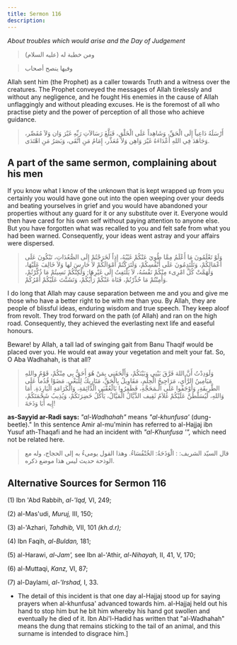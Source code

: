 ```yaml
---
title: Sermon 116
description: 
---
```


*About troubles which would arise and the Day of Judgement*

> ومن خطبة له (عليه السلام)

> وفيها ينصح أصحاب

Allah sent him (the Prophet) as a caller towards Truth and a witness
over the creatures. The Prophet conveyed the messages of Allah
tirelessly and without any negligence, and he fought His enemies in the
cause of Allah unflaggingly and without pleading excuses. He is the
foremost of all who practise piety and the power of perception of all
those who achieve guidance.

> أَرْسَلَهُ دَاعِياً إِلَى الْحَقِّ، وَشَاهِداً عَلَى الْخَلْقِ، فَبَلَّغَ رَسَالاَتِ رَبِّهِ غَيْرَ وَان وَلاَ
> مُقَصِّر، وَجَاهَدَ فِي اللهِ أَعْدَاءَهُ غَيْرَ وَاهِن وَلاَ مُعَذِّر، إِمَامُ مَنِ اتَّقَى، وَبَصَرُ مَنِ
> اهْتَدَى.

## A part of the same sermon, complaining about his men

If you know what I know of the unknown that is kept wrapped up from you
certainly you would have gone out into the open weeping over your deeds
and beating yourselves in grief and you would have abandoned your
properties without any guard for it or any substitute over it. Everyone
would then have cared for his own self without paying attention to
anyone else. But you have forgotten what was recalled to you and felt
safe from what you had been warned. Consequently, your ideas went astray
and your affairs were dispersed.

> وَلَوْ تَعْلَمُونَ مَا أَعْلَمُ مِمَّا طُوِيَ عَنْكُمْ غَيْبُهُ، إِذاً لَخَرَجْتُمْ إِلَى الصُّعُدَاتِ، تَبْكُونَ
> عَلَى أَعْمَالِكُمْ، وَتَلْتَدِمُونَ عَلَى أَنْفُسِكُمْ، وَلَتَرَكْتُمْ أَمْوَالَكُمْ لاَ حَارِسَ لها وَلاَ خَالِفَ
> عَلَيْهَا، وَلَهَمَّتْ كُلَّ امْرِىء مِنْكُمْ نَفْسُهُ، لاَ يَلْتَفِتُ إِلَى غَيْرِهَا; وَلَكِنَّكُمْ نَسِيتُمْ مَا
> ذُكِّرْتُمْ، وَأَمِنْتُمْ مَا حُذِّرْتُمْ، فَتَاهَ عَنْكُمْ رَأْيُكُمْ، وَتَشَتَّتَ عَلَيْكُمْ أَمْرُكُمْ.

I do long that Allah may cause separation between me and you and give me
those who have a better right to be with me than you. By Allah, they are
people of blissful ideas, enduring wisdom and true speech. They keep
aloof from revolt. They trod forward on the path (of Allah) and ran on
the high road. Consequently, they achieved the everlasting next life and
easeful honours.

Beware! by Allah, a tall lad of swinging gait from Banu Thaqif would be
placed over you. He would eat away your vegetation and melt your fat.
So, O Aba Wadhahah, is that all?

> وَلَوَدِدْتُ أَنَّ اللهَ فَرَّقَ بَيْنِي وَبَيْنَكُمْ، وَأَلْحَقَنِي بِمَنْ هُوَ أَحَقُّ بِي مِنْكُمْ، قَوْمٌ واللهِ
> مَيَامِينُ الرَّأْيِ، مَرَاجِيحُ الْحِلْمِ، مَقَاوِيلُ بِالْحَقِّ، مَتَارِيكُ لِلْبَغْيِ. مَضَوْا قُدُماً عَلَى
> الطَّرِيقَةِ، وَأَوْجَفُوا عَلَى الْـمَحَجَّةِ، فَظَفِرُوا بَالْعُقْبَى الْدَّائِمَةِ، وَالْكَرَامَةِ
> الْبَارِدَةِ. أَمَا وَاللهِ، لَيُسَلَّطَنَّ عَلَيْكُمْ غُلاَمُ ثَقِيف الذَّيَّالُ الْمَيَّالُ، يَأْكُلُ خَضِرَتَكُمْ،
> وَيُذِيبُ شَحْمَتَكُمْ، إِيه أَبَا وَذَحَةَ!

**as-Sayyid ar-Radi says:** *\"al-Wadhahah\"* means *\"al-khunfusa\'*
(dung-beetle).\" In this sentence Amir al-mu\'minin has referred to
al-Hajjaj ibn Yusuf ath-Thaqafi and he had an incident with
*\"al-Khunfusa \'\",* which need not be related
here.

> قال السيّد الشريف: : الْوَذَحَةُ: الخُنْفُسَاءُ. وهذا القول يومىءُ به إلى الحجاج،
> وله مع الوذحة حديث ليس هذا موضع ذكره.

## Alternative Sources for Sermon 116

\(1\) Ibn 'Abd Rabbih, *al-'Iqd,* VI, 249;

\(2\) al-Mas'udi, *Muruj,* III, 150;

\(3\) al-\'Azhari, *Tahdhib,* VII, 101 *(kh.d.r);*

\(4\) Ibn Faqih, *al-Buldan,* 181;

\(5\) al-Harawi, *al-Jam',* see Ibn al-\'Athir, *al-Nihayah,* II, 41, V,
170;

\(6\) al-Muttaqi, *Kanz,* VI, 87;

\(7\) al-Daylami, *al-\'Irshad,* I, 33.

-  The detail of
    this incident is that one day al-Hajjaj stood up for saying prayers
    when al-khunfusa\' advanced towards him. al-Hajjaj held out his hand
    to stop him but he bit him whereby his hand got swollen and
    eventually he died of it. Ibn Abi\'l-Hadid has written that
    \"al-Wadhahah\" means the dung that remains sticking to the tail of
    an animal, and this surname is intended to disgrace
    him.]